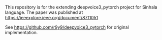 This repository is for the extending deepvoice3_pytorch project for Sinhala language. 
The paper was published at https://ieeexplore.ieee.org/document/8711051

See https://github.com/r9y9/deepvoice3_pytorch for original implementation.
